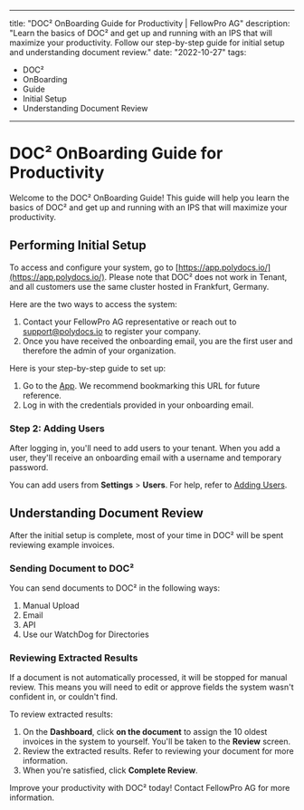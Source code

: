 
---
title: "DOC² OnBoarding Guide for Productivity | FellowPro AG"
description: "Learn the basics of DOC² and get up and running with an IPS that will maximize your productivity. Follow our step-by-step guide for initial setup and understanding document review."
date: "2022-10-27"
tags:
  - DOC²
  - OnBoarding
  - Guide
  - Initial Setup
  - Understanding Document Review
---

# DOC² OnBoarding Guide for Productivity

Welcome to the DOC² OnBoarding Guide! This guide will help you learn the basics of DOC² and get up and running with an IPS that will maximize your productivity.

## Performing Initial Setup

To access and configure your system, go to [https://app.polydocs.io/](https://app.polydocs.io/). Please note that DOC² does not work in Tenant, and all customers use the same cluster hosted in Frankfurt, Germany.

Here are the two ways to access the system:

1. Contact your FellowPro AG representative or reach out to [support@polydocs.io](mailto:support@polydocs.io) to register your company.
2. Once you have received the onboarding email, you are the first user and therefore the admin of your organization.

Here is your step-by-step guide to set up:

1. Go to the [App](https://app.polydocs.io/). We recommend bookmarking this URL for future reference.
2. Log in with the credentials provided in your onboarding email.

### Step 2: Adding Users

After logging in, you'll need to add users to your tenant. When you add a user, they'll receive an onboarding email with a username and temporary password.

You can add users from **Settings** > **Users**. For help, refer to [Adding Users](/doc2/settings-users/).

## Understanding Document Review

After the initial setup is complete, most of your time in DOC² will be spent reviewing example invoices.

### Sending Document to DOC²

You can send documents to DOC² in the following ways:

1. Manual Upload
2. Email
3. API
4. Use our WatchDog for Directories

### Reviewing Extracted Results

If a document is not automatically processed, it will be stopped for manual review. This means you will need to edit or approve fields the system wasn't confident in, or couldn't find.

To review extracted results:

1. On the **Dashboard**, click **on the document** to assign the 10 oldest invoices in the system to yourself. You'll be taken to the **Review** screen.
2. Review the extracted results. Refer to reviewing your document for more information.
3. When you're satisfied, click **Complete Review**.

Improve your productivity with DOC² today! Contact FellowPro AG for more information.
